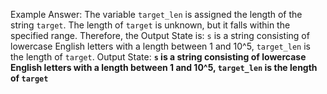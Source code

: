 Example Answer:
The variable `target_len` is assigned the length of the string `target`. The length of `target` is unknown, but it falls within the specified range. Therefore, the Output State is: `s` is a string consisting of lowercase English letters with a length between 1 and 10^5, `target_len` is the length of `target`.
Output State: **`s` is a string consisting of lowercase English letters with a length between 1 and 10^5, `target_len` is the length of `target`**